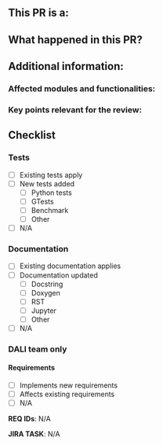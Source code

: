 <!---
Thank you for contributing to NVIDIA DALI! If you haven't yet,
please read the contributing guidelines in the CONTRIBUTING.md file.

We need a few more information from you to proceed.
Please fill the relevant sections in this PR template.

Fields in the Checklist section can be marked after you create and save the Pull Request.
--->


## This PR is a:
<!--- Please pick one from below. Just uncomment what fits most. --->
<!--- **Bug fix** (*non-breaking change which fixes an issue*) --->
<!--- **New feature** (*non-breaking change which adds functionality*) --->
<!--- **Breaking change** (*fix or feature that would cause existing functionality to not work as expected*) --->
<!--- **Refactoring** (*Redesign of existing code that doesn't affect functionality*) --->
<!--- **Other** (*e.g. Documentation, Tests, Configuration*) --->



## What happened in this PR?
<!---
Please explain what kind of change is in this PR and why it is submitted.
Any additional context or description of the solution is welcomed.
Examples:
- It fixes a bug *bug description*
- It adds new feature needed because of *why we need this feature*
- Refactoring to improve *what*
- The *new feature/bugfix* uses *a new data structure/algorithm* to do *X* instead of *Y*.
--->



## Additional information:

### Affected modules and functionalities:
<!--- Describe here what was changed, added, removed. --->



### Key points relevant for the review:
<!--- Describe here what is the most important part that reviewers should focus on. --->



<!--- 
At this point you can hit "Create".
The checklist below shall be filled in the created PR.
--->

## Checklist

### Tests
- [ ] Existing tests apply
- [ ] New tests added
  - [ ] Python tests
  - [ ] GTests
  - [ ] Benchmark
  - [ ] Other
- [ ] N/A

### Documentation
- [ ] Existing documentation applies
- [ ] Documentation updated
  - [ ] Docstring
  - [ ] Doxygen
  - [ ] RST
  - [ ] Jupyter
  - [ ] Other
- [ ] N/A

### DALI team only

#### Requirements
- [ ] Implements new requirements
- [ ] Affects existing requirements
- [ ] N/A

**REQ IDs**: N/A
<!---  Introduce new or affected requirement IDs, if applicable --->

**JIRA TASK**: N/A
<!--- DALI-XXXX or NA --->
